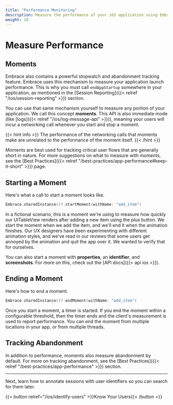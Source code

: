 ```yaml
---
title: "Performance Monitoring"
description: Measure the performance of your iOS application using Embrace
weight: 10
---
```


# Measure Performance

## Moments

Embrace also contains a powerful stopwatch and abandonment tracking feature.
Embrace uses this mechanism to measure your application launch performance. This is why you must call `endAppStartup` somewhere in your application, as mentioned in the [Session Reporting]({{< relref "/ios/session-reporting" >}}) section.

You can use that same mechanism yourself to measure any portion of your application. We call this concept **moments**. This API is also immediate mode (like [logs]({{< relref "/ios/log-message-api" >}})), meaning your users will incur a networking call whenever you start and stop a moment.

{{< hint info >}}
The performance of the networking calls that moments make are unrelated to the performance of the moment itself.
{{< /hint >}}

Moments are best used for tracking critical user flows that are generally short in nature.
For more suggestions on what to measure with moments, see the [Best Practices]({{< relref "/best-practices/app-performance#keep-it-short" >}}) page.

## Starting a Moment

Here's what a call to start a moment looks like.

```swift
Embrace.sharedInstance()?.startMoment(withName: "add_item")
```

In a fictional scenario, this is a moment we're using to measure how quickly our UITableView renders after adding a new item using the plus button.
We start the moment when we add the item, and we'll end it when the animation finishes.
Our UX designers have been experimenting with different animation styles, and we've read in our reviews that some users get annoyed by the animation and quit the app over it.
We wanted to verify that for ourselves.

You can also start a moment with **properties**, an **identifier**, and **screenshots**.
For more on this, check out the [API docs]({{< api ios >}}).

## Ending a Moment

Here's how to end a moment.

```swift
Embrace.sharedInstance()?.endMoment(withName: "add_item")
```

Once you start a moment, a timer is started.
If you end the moment within a configurable threshold, then the timer ends and the client's measurement is used to report performance.
You can end the moment from multiple locations in your app, or from multiple threads. 

## Tracking Abandonment

In addition to performance, moments also measure abandonment by default. 
For more on tracking abandonment, see the [Best Practices]({{< relref "/best-practices/app-performance" >}}) section.

---

Next, learn how to annotate sessions with user identifiers so you can search
for them later.

{{< button relref="/ios/identify-users" >}}Know Your Users{{< /button >}}
